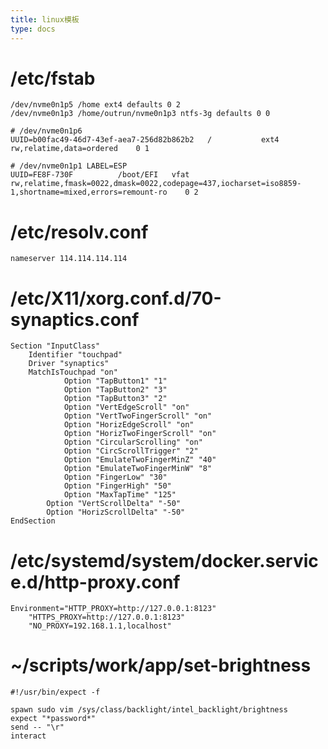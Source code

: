 ```yaml
---
title: linux模板
type: docs
---
```


# /etc/fstab
    /dev/nvme0n1p5 /home ext4 defaults 0 2
    /dev/nvme0n1p3 /home/outrun/nvme0n1p3 ntfs-3g defaults 0 0

    # /dev/nvme0n1p6
    UUID=b00fac49-46d7-43ef-aea7-256d82b862b2	/         	ext4      	rw,relatime,data=ordered	0 1

    # /dev/nvme0n1p1 LABEL=ESP
    UUID=FE8F-730F      	/boot/EFI 	vfat      	rw,relatime,fmask=0022,dmask=0022,codepage=437,iocharset=iso8859-1,shortname=mixed,errors=remount-ro	0 2


# /etc/resolv.conf
    nameserver 114.114.114.114

# /etc/X11/xorg.conf.d/70-synaptics.conf
    Section "InputClass"
        Identifier "touchpad"
        Driver "synaptics"
        MatchIsTouchpad "on"
                Option "TapButton1" "1"
                Option "TapButton2" "3"
                Option "TapButton3" "2"
                Option "VertEdgeScroll" "on"
                Option "VertTwoFingerScroll" "on"
                Option "HorizEdgeScroll" "on"
                Option "HorizTwoFingerScroll" "on"
                Option "CircularScrolling" "on"
                Option "CircScrollTrigger" "2"
                Option "EmulateTwoFingerMinZ" "40"
                Option "EmulateTwoFingerMinW" "8"
                Option "FingerLow" "30"
                Option "FingerHigh" "50"
                Option "MaxTapTime" "125"
            Option "VertScrollDelta" "-50"
            Option "HorizScrollDelta" "-50"
    EndSection
# /etc/systemd/system/docker.service.d/http-proxy.conf
    Environment="HTTP_PROXY=http://127.0.0.1:8123"
        "HTTPS_PROXY=http://127.0.0.1:8123"
        "NO_PROXY=192.168.1.1,localhost"
# ~/scripts/work/app/set-brightness
    #!/usr/bin/expect -f 

    spawn sudo vim /sys/class/backlight/intel_backlight/brightness  
    expect "*password*"
    send -- "\r"
    interact


